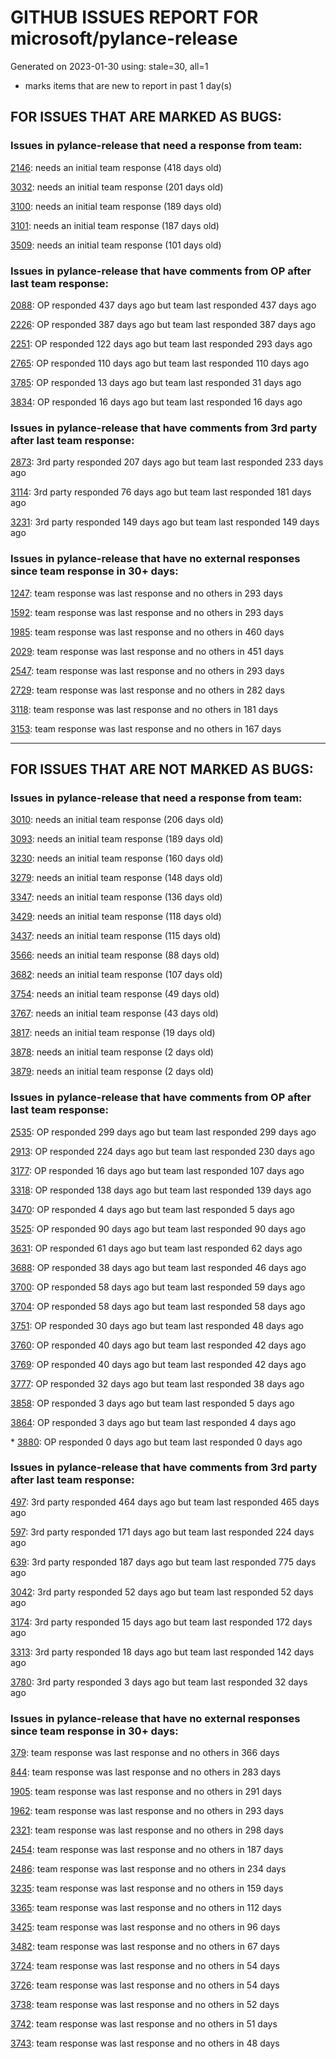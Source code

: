 
# GITHUB ISSUES REPORT FOR microsoft/pylance-release


Generated on 2023-01-30 using: stale=30, all=1


* marks items that are new to report in past 1 day(s)


## FOR ISSUES THAT ARE MARKED AS BUGS:


### Issues in pylance-release that need a response from team:


  [2146](https://github.com/microsoft/pylance-release/issues/2146 "&quot;Extract method&quot; produces syntax error with multiline except clause"): needs an initial team response (418 days old)

  [3032](https://github.com/microsoft/pylance-release/issues/3032 "[Bug] Function parentheses autocomplete does not recognize existing parentheses "): needs an initial team response (201 days old)

  [3100](https://github.com/microsoft/pylance-release/issues/3100 "Improvements for type aliases"): needs an initial team response (189 days old)

  [3101](https://github.com/microsoft/pylance-release/issues/3101 "Error with string formating and parameters autocomplete"): needs an initial team response (187 days old)

  [3509](https://github.com/microsoft/pylance-release/issues/3509 "Python code prompt in vscode with docstring"): needs an initial team response (101 days old)

### Issues in pylance-release that have comments from OP after last team response:


  [2088](https://github.com/microsoft/pylance-release/issues/2088 "SQLAlchemy Session __enter__ and __exit__ methods not being noticed."): OP responded 437 days ago but team last responded 437 days ago

  [2226](https://github.com/microsoft/pylance-release/issues/2226 "vscode resolves paths with `..` in them even if the directory doesn't exist / has invalid name"): OP responded 387 days ago but team last responded 387 days ago

  [2251](https://github.com/microsoft/pylance-release/issues/2251 "Sphinx Style Docsting Rendering Feature"): OP responded 122 days ago but team last responded 293 days ago

  [2765](https://github.com/microsoft/pylance-release/issues/2765 "Error: command 'pyright.createtypestub' already exists"): OP responded 110 days ago but team last responded 110 days ago

  [3785](https://github.com/microsoft/pylance-release/issues/3785 "auto-imports: `Self` type is imported from `typing` module, not `typing_extensions` in Python 3.9"): OP responded 13 days ago but team last responded 31 days ago

  [3834](https://github.com/microsoft/pylance-release/issues/3834 "Inappropriate type hint or obscured declaration error"): OP responded 16 days ago but team last responded 16 days ago

### Issues in pylance-release that have comments from 3rd party after last team response:


  [2873](https://github.com/microsoft/pylance-release/issues/2873 "Command 'Python: Restart Language Server' resulted in an error (command 'python.analysis.restartLanguageServer' not found)"): 3rd party responded 207 days ago but team last responded 233 days ago

  [3114](https://github.com/microsoft/pylance-release/issues/3114 "Assign to variable from commented-out magic command"): 3rd party responded 76 days ago but team last responded 181 days ago

  [3231](https://github.com/microsoft/pylance-release/issues/3231 "`itertools.count` docstring is not shown correctly"): 3rd party responded 149 days ago but team last responded 149 days ago

### Issues in pylance-release that have no external responses since team response in 30+ days:


  [1247](https://github.com/microsoft/pylance-release/issues/1247 "&quot;No code actions available&quot; if Ctrl+. is hit quickly after moving the cursor"): team response was last response and no others in 293 days

  [1592](https://github.com/microsoft/pylance-release/issues/1592 "While on Live Share, host computer's cursor is moved to remote's cursor when docstring is auto-inserted"): team response was last response and no others in 293 days

  [1985](https://github.com/microsoft/pylance-release/issues/1985 "Popup from documentation does not respect indentation in code blocks"): team response was last response and no others in 460 days

  [2029](https://github.com/microsoft/pylance-release/issues/2029 "Refactoring multiline context manager statement into new method results in invalid syntax"): team response was last response and no others in 451 days

  [2547](https://github.com/microsoft/pylance-release/issues/2547 "pandas: Argument of type &quot;(x: Unknown) -> list[Unknown]&quot; cannot be assigned to parameter &quot;arg&quot; of type &quot;() -> Any&quot; in function &quot;aggregate&quot;"): team response was last response and no others in 293 days

  [2729](https://github.com/microsoft/pylance-release/issues/2729 "completeFunctionParens adds unnecessary parentheses for cached properties"): team response was last response and no others in 282 days

  [3118](https://github.com/microsoft/pylance-release/issues/3118 " missing new line from dict() help mouse hover"): team response was last response and no others in 181 days

  [3153](https://github.com/microsoft/pylance-release/issues/3153 "Extract variable and method on arguments of decorator which precedes function definition doesn't create required definitions."): team response was last response and no others in 167 days

---

## FOR ISSUES THAT ARE NOT MARKED AS BUGS:


### Issues in pylance-release that need a response from team:


  [3010](https://github.com/microsoft/pylance-release/issues/3010 "Code navigation can open the destination in the actual path instead of symlinked path if symlinked directory was added to workspace"): needs an initial team response (206 days old)

  [3093](https://github.com/microsoft/pylance-release/issues/3093 "Docstring tooltip not shown for nested imports"): needs an initial team response (189 days old)

  [3230](https://github.com/microsoft/pylance-release/issues/3230 "How to get Signature of a function or a Class in VS code similar to Signature in Jupyter Notebooks."): needs an initial team response (160 days old)

  [3279](https://github.com/microsoft/pylance-release/issues/3279 "Renaming in Jupyter notebooks only works in a single cell"): needs an initial team response (148 days old)

  [3347](https://github.com/microsoft/pylance-release/issues/3347 "Google docstring formatting for multi-line class attributes not recognized/converted properly for use in intellisense popup"): needs an initial team response (136 days old)

  [3429](https://github.com/microsoft/pylance-release/issues/3429 "Source directory hiding build directory in analysis and autocomplete"): needs an initial team response (118 days old)

  [3437](https://github.com/microsoft/pylance-release/issues/3437 "In Japanese please"): needs an initial team response (115 days old)

  [3566](https://github.com/microsoft/pylance-release/issues/3566 "Improve &quot;Definition Preview Hover&quot; rendering and layout (similiar to JetBrains IDEs)"): needs an initial team response (88 days old)

  [3682](https://github.com/microsoft/pylance-release/issues/3682 "Improved or customizable function hover format"): needs an initial team response (107 days old)

  [3754](https://github.com/microsoft/pylance-release/issues/3754 "Highlighting for type aliases in python"): needs an initial team response (49 days old)

  [3767](https://github.com/microsoft/pylance-release/issues/3767 "Inlay Hints infills illegal return type hints on methods"): needs an initial team response (43 days old)

  [3817](https://github.com/microsoft/pylance-release/issues/3817 "A small bug related to auto-complete or intellisense"): needs an initial team response (19 days old)

  [3878](https://github.com/microsoft/pylance-release/issues/3878 "&quot;No symbols found in document ...&quot; and python autocomplete no longer works after latest VSCode update"): needs an initial team response (2 days old)

  [3879](https://github.com/microsoft/pylance-release/issues/3879 "The pylance process not existed with high cpu usage after vscode connections closed several days"): needs an initial team response (2 days old)

### Issues in pylance-release that have comments from OP after last team response:


  [2535](https://github.com/microsoft/pylance-release/issues/2535 "Remove auto-import when typing the letter d to avoid being serenaded with The Zen of Python"): OP responded 299 days ago but team last responded 299 days ago

  [2913](https://github.com/microsoft/pylance-release/issues/2913 "Semantic highlighing doesn't differentiate parameter passing by its name from usage inside the function"): OP responded 224 days ago but team last responded 230 days ago

  [3177](https://github.com/microsoft/pylance-release/issues/3177 "Jupyter notebook IntelliSense doesn't autocomplete modules in workspace subfolders when `&quot;python.pylanceLspNotebooksEnabled&quot;: true`"): OP responded 16 days ago but team last responded 107 days ago

  [3318](https://github.com/microsoft/pylance-release/issues/3318 "[Auto Import] - Suggest equivalents from `collections.abc` rather than `typing`"): OP responded 138 days ago but team last responded 139 days ago

  [3470](https://github.com/microsoft/pylance-release/issues/3470 "Long checking and analyzing operations when using JAX"): OP responded 4 days ago but team last responded 5 days ago

  [3525](https://github.com/microsoft/pylance-release/issues/3525 "False &quot;Symbol&quot; is unknown import symbol"): OP responded 90 days ago but team last responded 90 days ago

  [3631](https://github.com/microsoft/pylance-release/issues/3631 "Pylance randomly forgets previously known inferred types after editing"): OP responded 61 days ago but team last responded 62 days ago

  [3688](https://github.com/microsoft/pylance-release/issues/3688 "Cannot access member &quot;clicked&quot; for type &quot;QPushButton&quot;;   Member &quot;clicked&quot; is unknown"): OP responded 38 days ago but team last responded 46 days ago

  [3700](https://github.com/microsoft/pylance-release/issues/3700 "Go to definition by python module path in string"): OP responded 58 days ago but team last responded 59 days ago

  [3704](https://github.com/microsoft/pylance-release/issues/3704 "Django. Code completion &quot;related_name&quot; class object (for a ForeignKey)"): OP responded 58 days ago but team last responded 58 days ago

  [3751](https://github.com/microsoft/pylance-release/issues/3751 "reportShadowedImports x.py is overriding the stdlib module x whils x.py IS stdlib!"): OP responded 30 days ago but team last responded 48 days ago

  [3760](https://github.com/microsoft/pylance-release/issues/3760 "Pylance suggestions prefer indirect imports through third party libraries over direct standard library imports"): OP responded 40 days ago but team last responded 42 days ago

  [3769](https://github.com/microsoft/pylance-release/issues/3769 "Inline docstrings for attributes don't show up unless docstring is on very next line"): OP responded 40 days ago but team last responded 42 days ago

  [3777](https://github.com/microsoft/pylance-release/issues/3777 "Add support for PEP 232 – Function Attributes"): OP responded 32 days ago but team last responded 38 days ago

  [3858](https://github.com/microsoft/pylance-release/issues/3858 "Accepting refactor &quot;type: ignore&quot; puts newline in wrong spot"): OP responded 3 days ago but team last responded 5 days ago

  [3864](https://github.com/microsoft/pylance-release/issues/3864 "Bitwise operator between classes is not recognized correctly"): OP responded 3 days ago but team last responded 4 days ago

\* [3880](https://github.com/microsoft/pylance-release/issues/3880 "Callable is not colored correctly"): OP responded 0 days ago but team last responded 0 days ago

### Issues in pylance-release that have comments from 3rd party after last team response:


  [497](https://github.com/microsoft/pylance-release/issues/497 "reportGeneralTypeIssues category is too generic"): 3rd party responded 464 days ago but team last responded 465 days ago

  [597](https://github.com/microsoft/pylance-release/issues/597 "'reportMissingModuleSource' warning for requests.packages.*"): 3rd party responded 171 days ago but team last responded 224 days ago

  [639](https://github.com/microsoft/pylance-release/issues/639 "Pylance can't resolve .pyw imports"): 3rd party responded 187 days ago but team last responded 775 days ago

  [3042](https://github.com/microsoft/pylance-release/issues/3042 "DOUBLE language server started in vscode with conda"): 3rd party responded 52 days ago but team last responded 52 days ago

  [3174](https://github.com/microsoft/pylance-release/issues/3174 "Consider partial stubs for TensorFlow to work around lazy import issues"): 3rd party responded 15 days ago but team last responded 172 days ago

  [3313](https://github.com/microsoft/pylance-release/issues/3313 "Module is not callable"): 3rd party responded 18 days ago but team last responded 142 days ago

  [3780](https://github.com/microsoft/pylance-release/issues/3780 "Intellisense issue with Flask-SQLAlchemy"): 3rd party responded 3 days ago but team last responded 32 days ago

### Issues in pylance-release that have no external responses since team response in 30+ days:


  [379](https://github.com/microsoft/pylance-release/issues/379 "Enhancement: Allow specification of a list of modules to not do type checking for"): team response was last response and no others in 366 days

  [844](https://github.com/microsoft/pylance-release/issues/844 "Intellisense is messed up. Function information and type checking is useless for matplotlib (and other modules like numpy) "): team response was last response and no others in 283 days

  [1905](https://github.com/microsoft/pylance-release/issues/1905 "Stop Suggesting Enum member access on Enum members"): team response was last response and no others in 291 days

  [1962](https://github.com/microsoft/pylance-release/issues/1962 "VS code does not handle escaping braces in f-strings"): team response was last response and no others in 293 days

  [2321](https://github.com/microsoft/pylance-release/issues/2321 "Commented code at the end of a method doesn't collapse with method"): team response was last response and no others in 298 days

  [2454](https://github.com/microsoft/pylance-release/issues/2454 "Pylance isn't showing errors"): team response was last response and no others in 187 days

  [2486](https://github.com/microsoft/pylance-release/issues/2486 "Functions in os module only show type stubs information (both on hover and when doing &quot;go to definition&quot;)"): team response was last response and no others in 234 days

  [3235](https://github.com/microsoft/pylance-release/issues/3235 "Call Hierarchy issue if a function is imported as an alias"): team response was last response and no others in 159 days

  [3365](https://github.com/microsoft/pylance-release/issues/3365 "Local import inside conda editable package doesn't work."): team response was last response and no others in 112 days

  [3425](https://github.com/microsoft/pylance-release/issues/3425 "Improve code coloring & formatting on IntelliSense info panels"): team response was last response and no others in 96 days

  [3482](https://github.com/microsoft/pylance-release/issues/3482 "Matplotlib subplots not returning correct types"): team response was last response and no others in 67 days

  [3724](https://github.com/microsoft/pylance-release/issues/3724 "Support &quot;Move to new file&quot; action"): team response was last response and no others in 54 days

  [3726](https://github.com/microsoft/pylance-release/issues/3726 "Python Go-To-Definition Error: `Error: Unable to resolve nonexistent file '\*** unresolved ***'`"): team response was last response and no others in 54 days

  [3738](https://github.com/microsoft/pylance-release/issues/3738 "warning (maybe codeAction) on usage of deprecated objects"): team response was last response and no others in 52 days

  [3742](https://github.com/microsoft/pylance-release/issues/3742 "semantic highlighting of cached_property"): team response was last response and no others in 51 days

  [3743](https://github.com/microsoft/pylance-release/issues/3743 "feature request: braces should auto-pair inside f-strings "): team response was last response and no others in 48 days
